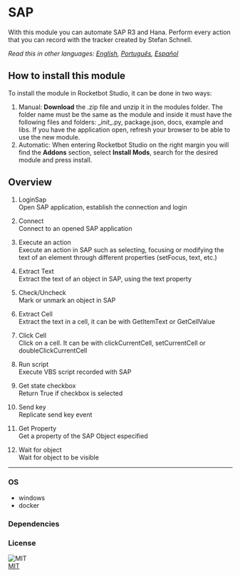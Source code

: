 



# SAP
  
With this module you can automate SAP R3 and Hana. Perform every action that you can record with the tracker created by Stefan Schnell.  

*Read this in other languages: [English](README.md), [Português](README.pr.md), [Español](README.es.md)*

## How to install this module
  
To install the module in Rocketbot Studio, it can be done in two ways:
1. Manual: __Download__ the .zip file and unzip it in the modules folder. The folder name must be the same as the module and inside it must have the following files and folders: \__init__.py, package.json, docs, example and libs. If you have the application open, refresh your browser to be able to use the new module.
2. Automatic: When entering Rocketbot Studio on the right margin you will find the **Addons** section, select **Install Mods**, search for the desired module and press install.  


## Overview


1. LoginSap  
Open SAP application, establish the connection and login

2. Connect  
Connect to an opened SAP application

3. Execute an action  
Execute an action in SAP such as selecting, focusing or modifying the text of an element through different properties (setFocus, text, etc.)

4. Extract Text  
Extract the text of an object in SAP, using the text property

5. Check/Uncheck  
Mark or unmark an object in SAP

6. Extract Cell  
Extract the text in a cell, it can be with GetItemText or GetCellValue

7. Click Cell  
Click on a cell. It can be with clickCurrentCell, setCurrentCell or doubleClickCurrentCell

8. Run script  
Execute VBS script recorded with SAP

9. Get state checkbox  
Return True if checkbox is selected

10. Send key  
Replicate send key event

11. Get Property  
Get a property of the SAP Object especified

12. Wait for object  
Wait for object to be visible  




----
### OS

- windows
- docker

### Dependencies

### License
  
![MIT](https://camo.githubusercontent.com/107590fac8cbd65071396bb4d04040f76cde5bde/687474703a2f2f696d672e736869656c64732e696f2f3a6c6963656e73652d6d69742d626c75652e7376673f7374796c653d666c61742d737175617265)  
[MIT](http://opensource.org/licenses/mit-license.ph)